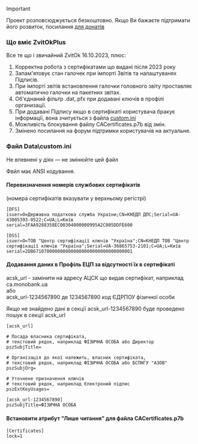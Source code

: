 > [!IMPORTANT]  
> Проект розповсюджується безкоштовно.  Якщо Ви бажаєте підтримати його розвиток, посилання [для донатів](https://send.monobank.ua/2MXeqRNEPw)
  
  
### Що вміє ZvitOkPlus ###

Все те що і звичайний ZvitOk 16.10.2023, плюс:
1. Корректна робота з сертифікатами що видані після 2023 року
2. Запам'ятовує стан галочек при імпорті Звітів та налаштуванях Підписів.
3. При імпорті звітів встановлення галочки головного звіту проставляє автоматично галочки на пакетних звітах.
4. Об'єднаний фільтр .dat,.pfx при додавані ключів в профілі организації.
5. При додавані Підпису якщо в сертифікаті користувача бракує інформації, вона зчитується з файла [custom.ini](#файл-Data\custom.ini)
6. Можливість блокування файлу CACertificates.p7b від змін.
7. Змінено посилання на форум підтримки користувачів на актуальне.


### Файл Data\custom.ini ###

Не впевнені у діях — не змінюйте цей файл

Фвйл має ANSI кодування.


#### Перевизначення номерів службових сертифікатів ####
(номера сертифікатів вказувати у верхньому регістрі)
```
[DFS]
isuer=O=Державна податкова служба України;CN=КНЕДП ДПС;Serial=UA-43005393-0522;C=UA;L=Київ
serial=3FAA9288358EC00304000000995A2C005DDFE600

[DSS]
isuer=O=ТОВ "Центр сертифікації ключів "Україна";CN=КНЕДП ТОВ "Центр сертифікації ключів "Україна";Serial=UA-36865753-2101;C=UA;L=Київ
serial=2DB6710700000000000000000000000000000001
```

#### Додавання даних в Профіль ЕЦП за відсутності їх в сертифікаті ####

acsk_url - замінити на адресу АЦСК що видав сертифікат, наприклад ca.monobank.ua  
або  
acsk_url-1234567890  де 1234567890 код ЄДРПОУ фізичної особи  

Якщо не знайдено дані в секції acsk_url-1234567890 буде проведено пошук в секції acsk_url

```
[acsk_url]

# Посада власника сертифіката, 
# текстовий рядок, наприклад ФІЗИЧНА ОСОБА або Директор
pszSubjTitle=

# Організація до якої належить, власник сертифіката, 
# текстовий рядок, наприклад ФІЗИЧНА ОСОБА або БСПНГУ "АЗОВ"
pszSubjOrg=

# Уточнене призначення ключів
# текстовий рядок, наприклад Єлектроний підпис
pszExtKeyUsages=

[acsk_url-1234567890]
pszSubjTitle=ФІЗИЧНА ОСОБА

```

#### Встановити атрибут "Лише читання" для файла CACertificates.p7b ####
```
[Certificates]
lock=1
```
